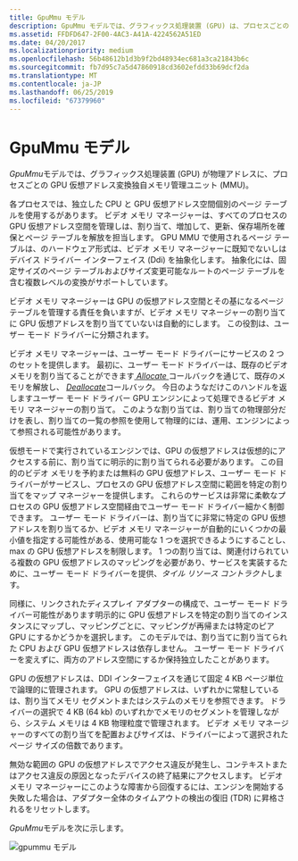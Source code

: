 ```yaml
---
title: GpuMmu モデル
description: GpuMmu モデルでは、グラフィックス処理装置 (GPU) は、プロセスごとの GPU 仮想アドレスを物理アドレスを変換独自メモリ管理ユニット (MMU) が。
ms.assetid: FFDFD647-2F00-4AC3-A41A-4224562A51ED
ms.date: 04/20/2017
ms.localizationpriority: medium
ms.openlocfilehash: 56b48612b1d3b9f2bd48934ec681a3ca21843b6c
ms.sourcegitcommit: fb7d95c7a5d47860918cd3602efdd33b69dcf2da
ms.translationtype: MT
ms.contentlocale: ja-JP
ms.lasthandoff: 06/25/2019
ms.locfileid: "67379960"
---
```

# <a name="gpummu-model"></a>GpuMmu モデル


*GpuMmu*モデルでは、グラフィックス処理装置 (GPU) が物理アドレスに、プロセスごとの GPU 仮想アドレス変換独自メモリ管理ユニット (MMU)。

各プロセスでは、独立した CPU と GPU 仮想アドレス空間個別のページ テーブルを使用するがあります。 ビデオ メモリ マネージャーは、すべてのプロセスの GPU 仮想アドレス空間を管理しは、割り当て、増加して、更新、保存場所を確保とページ テーブルを解放を担当します。 GPU MMU で使用されるページ テーブルは、のハードウェア形式は、ビデオ メモリ マネージャーに既知でないしはデバイス ドライバー インターフェイス (Ddi) を抽象化します。 抽象化には、固定サイズのページ テーブルおよびサイズ変更可能なルートのページ テーブルを含む複数レベルの変換がサポートしています。

ビデオ メモリ マネージャーは GPU の仮想アドレス空間とその基になるページ テーブルを管理する責任を負いますが、ビデオ メモリ マネージャーの割り当てに GPU 仮想アドレスを割り当てていないは自動的にします。 この役割は、ユーザー モード ドライバーに分類されます。

ビデオ メモリ マネージャーは、ユーザー モード ドライバーにサービスの 2 つのセットを提供します。 最初に、ユーザー モード ドライバーは、既存のビデオ メモリを割り当てることができます[ *Allocate* ](https://docs.microsoft.com/windows-hardware/drivers/ddi/content/d3dumddi/nc-d3dumddi-pfnd3dddi_allocatecb)コールバックを通じて、既存のメモリを解放し、 [ *Deallocate*](https://docs.microsoft.com/windows-hardware/drivers/ddi/content/d3dumddi/nc-d3dumddi-pfnd3dddi_deallocatecb)コールバック。 今日のようなだけこのハンドルを返しますユーザー モード ドライバー GPU エンジンによって処理できるビデオ メモリ マネージャーの割り当て。 このような割り当ては、割り当ての物理部分だけを表し、割り当ての一覧の参照を使用して物理的には、運用、エンジンによって参照される可能性があります。

仮想モードで実行されているエンジンでは、GPU の仮想アドレスは仮想的にアクセスする前に、割り当てに明示的に割り当てられる必要があります。 この目的のビデオ メモリを予約または無料の GPU 仮想アドレス、ユーザー モード ドライバーがサービスし、プロセスの GPU 仮想アドレス空間に範囲を特定の割り当てをマップ マネージャーを提供します。 これらのサービスは非常に柔軟なプロセスの GPU 仮想アドレス空間経由でユーザー モード ドライバー細かく制御できます。 ユーザー モード ドライバーは、割り当てに非常に特定の GPU 仮想アドレスを割り当てるか、ビデオ メモリ マネージャーが自動的にいくつかの最小値を指定する可能性がある、使用可能な 1 つを選択できるようにすることし、max の GPU 仮想アドレスを制限します。 1 つの割り当ては、関連付けられている複数の GPU 仮想アドレスのマッピングを必要があり、サービスを実装するために、ユーザー モード ドライバーを提供、*タイル リソース コントラクト*します。

同様に、リンクされたディスプレイ アダプターの構成で、ユーザー モード ドライバー可能性があります明示的に GPU 仮想アドレスを特定の割り当てのインスタンスにマップし、マッピングごとに、マッピングが再帰または特定のピア GPU にするかどうかを選択します。 このモデルでは、割り当てに割り当てられた CPU および GPU 仮想アドレスは依存しません。 ユーザー モード ドライバーを変えずに、両方のアドレス空間にするか保持独立したことがあります。

GPU の仮想アドレスは、DDI インターフェイスを通じて固定 4 KB ページ単位で論理的に管理されます。 GPU の仮想アドレスは、いずれかに常駐しているは、割り当てメモリ セグメントまたはシステムのメモリを参照できます。 ドライバーの選択で 4 KB (64 kb) のいずれかでメモリのセグメントを管理しながら、システム メモリは 4 KB 物理粒度で管理されます。 ビデオ メモリ マネージャーのすべての割り当てを配置およびサイズは、ドライバーによって選択されたページ サイズの倍数であります。

無効な範囲の GPU の仮想アドレスでアクセス違反が発生し、コンテキストまたはアクセス違反の原因となったデバイスの終了結果にアクセスします。 ビデオ メモリ マネージャーにこのような障害から回復するには、エンジンを開始する失敗した場合は、アダプター全体のタイムアウトの検出の復旧 (TDR) に昇格されるをリセットします。

*GpuMmu*モデルを次に示します。

![gpummu モデル](images/gpummu-model.1.png)

 

 





